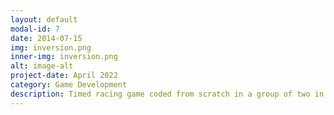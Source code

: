```yaml
---
layout: default
modal-id: 7
date: 2014-07-15
img: inversion.png
inner-img: inversion.png
alt: image-alt
project-date: April 2022
category: Game Development
description: Timed racing game coded from scratch in a group of two in a week.<a href="https://github.com/scara2016/CarGame" target="_blank">Here</a>
---
```

